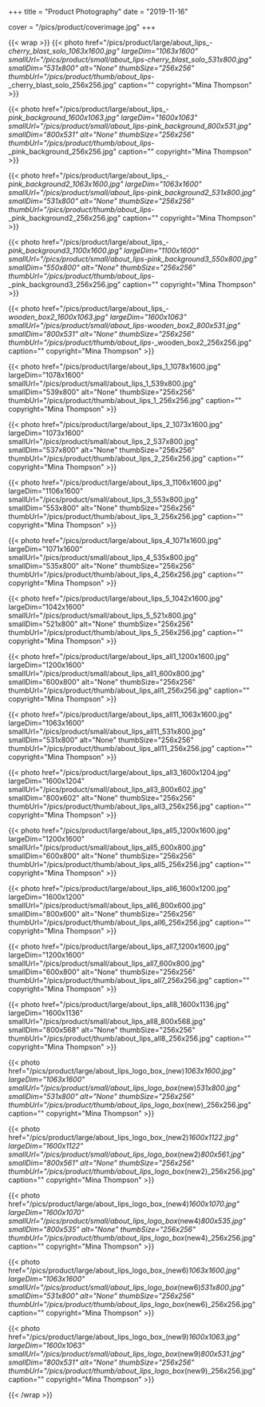 +++
title = "Product Photography"
date = "2019-11-16"

cover = "/pics/product/coverimage.jpg"
+++

{{< wrap >}}
{{< photo href="/pics/product/large/about_lips_-_cherry_blast_solo_1063x1600.jpg" largeDim="1063x1600" smallUrl="/pics/product/small/about_lips_-_cherry_blast_solo_531x800.jpg" smallDim="531x800" alt="None" thumbSize="256x256" thumbUrl="/pics/product/thumb/about_lips_-_cherry_blast_solo_256x256.jpg" caption="" copyright="Mina Thompson" >}}

{{< photo href="/pics/product/large/about_lips_-_pink_background_1600x1063.jpg" largeDim="1600x1063" smallUrl="/pics/product/small/about_lips_-_pink_background_800x531.jpg" smallDim="800x531" alt="None" thumbSize="256x256" thumbUrl="/pics/product/thumb/about_lips_-_pink_background_256x256.jpg" caption="" copyright="Mina Thompson" >}}

{{< photo href="/pics/product/large/about_lips_-_pink_background2_1063x1600.jpg" largeDim="1063x1600" smallUrl="/pics/product/small/about_lips_-_pink_background2_531x800.jpg" smallDim="531x800" alt="None" thumbSize="256x256" thumbUrl="/pics/product/thumb/about_lips_-_pink_background2_256x256.jpg" caption="" copyright="Mina Thompson" >}}

{{< photo href="/pics/product/large/about_lips_-_pink_background3_1100x1600.jpg" largeDim="1100x1600" smallUrl="/pics/product/small/about_lips_-_pink_background3_550x800.jpg" smallDim="550x800" alt="None" thumbSize="256x256" thumbUrl="/pics/product/thumb/about_lips_-_pink_background3_256x256.jpg" caption="" copyright="Mina Thompson" >}}

{{< photo href="/pics/product/large/about_lips_-_wooden_box2_1600x1063.jpg" largeDim="1600x1063" smallUrl="/pics/product/small/about_lips_-_wooden_box2_800x531.jpg" smallDim="800x531" alt="None" thumbSize="256x256" thumbUrl="/pics/product/thumb/about_lips_-_wooden_box2_256x256.jpg" caption="" copyright="Mina Thompson" >}}

{{< photo href="/pics/product/large/about_lips_1_1078x1600.jpg" largeDim="1078x1600" smallUrl="/pics/product/small/about_lips_1_539x800.jpg" smallDim="539x800" alt="None" thumbSize="256x256" thumbUrl="/pics/product/thumb/about_lips_1_256x256.jpg" caption="" copyright="Mina Thompson" >}}

{{< photo href="/pics/product/large/about_lips_2_1073x1600.jpg" largeDim="1073x1600" smallUrl="/pics/product/small/about_lips_2_537x800.jpg" smallDim="537x800" alt="None" thumbSize="256x256" thumbUrl="/pics/product/thumb/about_lips_2_256x256.jpg" caption="" copyright="Mina Thompson" >}}

{{< photo href="/pics/product/large/about_lips_3_1106x1600.jpg" largeDim="1106x1600" smallUrl="/pics/product/small/about_lips_3_553x800.jpg" smallDim="553x800" alt="None" thumbSize="256x256" thumbUrl="/pics/product/thumb/about_lips_3_256x256.jpg" caption="" copyright="Mina Thompson" >}}

{{< photo href="/pics/product/large/about_lips_4_1071x1600.jpg" largeDim="1071x1600" smallUrl="/pics/product/small/about_lips_4_535x800.jpg" smallDim="535x800" alt="None" thumbSize="256x256" thumbUrl="/pics/product/thumb/about_lips_4_256x256.jpg" caption="" copyright="Mina Thompson" >}}

{{< photo href="/pics/product/large/about_lips_5_1042x1600.jpg" largeDim="1042x1600" smallUrl="/pics/product/small/about_lips_5_521x800.jpg" smallDim="521x800" alt="None" thumbSize="256x256" thumbUrl="/pics/product/thumb/about_lips_5_256x256.jpg" caption="" copyright="Mina Thompson" >}}

{{< photo href="/pics/product/large/about_lips_all1_1200x1600.jpg" largeDim="1200x1600" smallUrl="/pics/product/small/about_lips_all1_600x800.jpg" smallDim="600x800" alt="None" thumbSize="256x256" thumbUrl="/pics/product/thumb/about_lips_all1_256x256.jpg" caption="" copyright="Mina Thompson" >}}

{{< photo href="/pics/product/large/about_lips_all11_1063x1600.jpg" largeDim="1063x1600" smallUrl="/pics/product/small/about_lips_all11_531x800.jpg" smallDim="531x800" alt="None" thumbSize="256x256" thumbUrl="/pics/product/thumb/about_lips_all11_256x256.jpg" caption="" copyright="Mina Thompson" >}}

{{< photo href="/pics/product/large/about_lips_all3_1600x1204.jpg" largeDim="1600x1204" smallUrl="/pics/product/small/about_lips_all3_800x602.jpg" smallDim="800x602" alt="None" thumbSize="256x256" thumbUrl="/pics/product/thumb/about_lips_all3_256x256.jpg" caption="" copyright="Mina Thompson" >}}

{{< photo href="/pics/product/large/about_lips_all5_1200x1600.jpg" largeDim="1200x1600" smallUrl="/pics/product/small/about_lips_all5_600x800.jpg" smallDim="600x800" alt="None" thumbSize="256x256" thumbUrl="/pics/product/thumb/about_lips_all5_256x256.jpg" caption="" copyright="Mina Thompson" >}}

{{< photo href="/pics/product/large/about_lips_all6_1600x1200.jpg" largeDim="1600x1200" smallUrl="/pics/product/small/about_lips_all6_800x600.jpg" smallDim="800x600" alt="None" thumbSize="256x256" thumbUrl="/pics/product/thumb/about_lips_all6_256x256.jpg" caption="" copyright="Mina Thompson" >}}

{{< photo href="/pics/product/large/about_lips_all7_1200x1600.jpg" largeDim="1200x1600" smallUrl="/pics/product/small/about_lips_all7_600x800.jpg" smallDim="600x800" alt="None" thumbSize="256x256" thumbUrl="/pics/product/thumb/about_lips_all7_256x256.jpg" caption="" copyright="Mina Thompson" >}}

{{< photo href="/pics/product/large/about_lips_all8_1600x1136.jpg" largeDim="1600x1136" smallUrl="/pics/product/small/about_lips_all8_800x568.jpg" smallDim="800x568" alt="None" thumbSize="256x256" thumbUrl="/pics/product/thumb/about_lips_all8_256x256.jpg" caption="" copyright="Mina Thompson" >}}

{{< photo href="/pics/product/large/about_lips_logo_box_(new)_1063x1600.jpg" largeDim="1063x1600" smallUrl="/pics/product/small/about_lips_logo_box_(new)_531x800.jpg" smallDim="531x800" alt="None" thumbSize="256x256" thumbUrl="/pics/product/thumb/about_lips_logo_box_(new)_256x256.jpg" caption="" copyright="Mina Thompson" >}}

{{< photo href="/pics/product/large/about_lips_logo_box_(new2)_1600x1122.jpg" largeDim="1600x1122" smallUrl="/pics/product/small/about_lips_logo_box_(new2)_800x561.jpg" smallDim="800x561" alt="None" thumbSize="256x256" thumbUrl="/pics/product/thumb/about_lips_logo_box_(new2)_256x256.jpg" caption="" copyright="Mina Thompson" >}}

{{< photo href="/pics/product/large/about_lips_logo_box_(new4)_1600x1070.jpg" largeDim="1600x1070" smallUrl="/pics/product/small/about_lips_logo_box_(new4)_800x535.jpg" smallDim="800x535" alt="None" thumbSize="256x256" thumbUrl="/pics/product/thumb/about_lips_logo_box_(new4)_256x256.jpg" caption="" copyright="Mina Thompson" >}}

{{< photo href="/pics/product/large/about_lips_logo_box_(new6)_1063x1600.jpg" largeDim="1063x1600" smallUrl="/pics/product/small/about_lips_logo_box_(new6)_531x800.jpg" smallDim="531x800" alt="None" thumbSize="256x256" thumbUrl="/pics/product/thumb/about_lips_logo_box_(new6)_256x256.jpg" caption="" copyright="Mina Thompson" >}}

{{< photo href="/pics/product/large/about_lips_logo_box_(new9)_1600x1063.jpg" largeDim="1600x1063" smallUrl="/pics/product/small/about_lips_logo_box_(new9)_800x531.jpg" smallDim="800x531" alt="None" thumbSize="256x256" thumbUrl="/pics/product/thumb/about_lips_logo_box_(new9)_256x256.jpg" caption="" copyright="Mina Thompson" >}}

{{< /wrap >}}